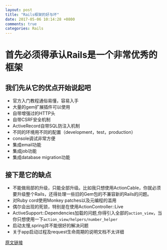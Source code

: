 ```yaml
---
layout: post
title: "Rails框架的好与坏"
date: 2017-05-06 10:14:28 +0800
comments: true
categories: Rails
---
```


# 首先必须得承认Rails是一个非常优秀的框架

## 我们先从它的优点开始说起吧
* 官方入门教程通俗易懂，容易入手
* 大量的gem扩展插件可以使用
* 自带增强过的HTTP头
* 自带CSRF安全机制
* ActiveRecord自带SQL防注入机制
* 不同的环境用不同的配置（development，test，production）
* console调试非常方便
* 集成email功能
* 集成job功能
* 集成database migration功能

## 接下是它的缺点
* 不能做局部的升级，只能全部升级。比如我只想使用ActionCable，你就必须要升级整个Rails，还得处理一些旧的Gem包的不兼容新的Rails的问题。
* 对Ruby cord使用Monkey patches以及元编程的滥用
* 偶尔会出现的死锁，特别是在使用ActionController::Live
* ActiveSupport::Dependencies加载的问题,你得引入全部的`action_view`，当你只想使用一下`action_view/helpers/number_helper`
* 启动太慢,spring并不能很好的解决问题
* 关于app启动过程及request生命周期的说明文档不太详细

[原文链接](https://rosenfeld.herokuapp.com/en/articles/ruby-rails/2017-05-03-ruby-on-rails-the-bad-and-good-parts)